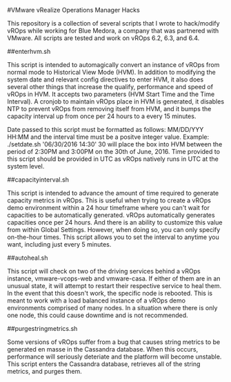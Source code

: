 #VMware vRealize Operations Manager Hacks

This repository is a collection of several scripts that I wrote to hack/modify vROps while working for Blue Medora, a company that was partnered with VMware. All scripts are tested and work on vROps 6.2, 6.3, and 6.4. 

##enterhvm.sh

This script is intended to automagically convert an instance of vROps from normal mode to Historical View Mode (HVM). In addition to modifying the system date and relevant config directives to enter HVM, it also does several other things that increase the qualify, performance and speed of vROps in HVM. It accepts two parameters (HVM Start Time and the Time Interval). A cronjob to maintain vROps place in HVM is generated, it disables NTP to prevent vROps from removing itself from HVM, and it bumps the capacity interval up from once per 24 hours to a every 15 minutes.    

Date passed to this script must be formatted as follows: MM/DD/YYY HH:MM and the interval time must be a positve integer value. Example: ./setdate.sh '06/30/2016 14:30' 30  will place the box into HVM between the period of 2:30PM and 3:00PM on the 30th of June, 2016. Time provided to this script should be provided in UTC as vROps natively runs in UTC at the system level.  


##capacityinterval.sh

This script is intended to advance the amount of time required to generate capacity metrics in vROps. This is useful when trying to create a vROps demo environment within a 24 hour timeframe where you can't wait for capacities to be automatically generated. vROps automatically generates capacities once per 24 hours. And there is an ability to customize this value from within Global Settings. However, when doing so, you can only specify on-the-hour times. This script allows you to set the interval to anytime you want, including just every 5 minutes.

##autoheal.sh

This script will check on two of the driving services behind a vROps instance, vmware-vcops-web and vmware-casa. If either of them are in an unusual state, it will attempt to restart their respective service to heal them. In the event that this doesn't work, the specific node is rebooted. This is meant to work with a load balanced instance of a vROps demo environments comprised of many nodes. In a situation where there is only one node, this could cause downtime and is not recommended. 

##purgestringmetrics.sh

Some versions of vROps suffer from a bug that causes string metrics to be generated en masse in the Cassandra database. When this occurs, performance will seriously deteriate and the platform will become unstable. This script enters the Cassandra database, retrieves all of the string metrics, and purges them.

